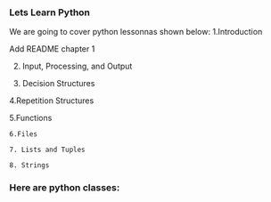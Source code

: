 
### Lets Learn Python


We are going to cover python lessonnas shown below:
  1.Introduction
	
Add README chapter 1

 
2. Input, Processing, and Output
 
3. Decision Structures
 
4.Repetition Structures
 
5.Functions
 
	6.Files
 
	7. Lists and Tuples
 
	8. Strings



### Here are python classes:
